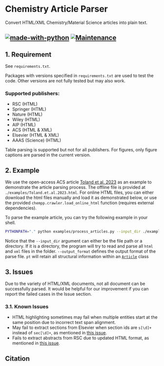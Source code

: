 # Chemistry Article Parser
Convert HTML/XML Chemistry/Material Science articles into plain text.

[![made-with-python](https://img.shields.io/badge/Made%20with-Python-1f425f.svg?color=purple)](https://www.python.org/)
[![Maintenance](https://img.shields.io/badge/Maintained%3F-yes-green.svg)](https://github.com/Yinghao-Li/chemdocparsing)
---

## 1. Requirement

See `requirements.txt`.

Packages with versions specified in `requirements.txt` are used to test the code.
Other versions are not fully tested but may also work.

### Supported publishers:

- RSC (HTML)
- Springer (HTML)
- Nature (HTML)
- Wiley (HTML)
- AIP (HTML)
- ACS (HTML & XML)
- Elsevier (HTML & XML)
- AAAS (Science) (HTML)

Table parsing is supported but not for all publishers.
For figures, only figure captions are parsed in the current version.

## 2. Example

We use the open-access ACS article [Toland et al. 2023](https://pubs.acs.org/doi/10.1021/acs.jpca.3c05870#) as an example to demonstrate the article parsing process.
The offline file is provided at `./examples/Toland.et.al.2023.html`.
For online HTML files, you can either download the html files manually and load it as demonstrated below, or use the provided `chempp.crawler.load_online_html` function (requires external dependencies).

To parse the example article, you can try the following example in your shell.
```bash
PYTHONPATH="." python examples/process_articles.py --input_dir ./examples/ --output_dir ./output/ --output_format pt
```
Notice that the `--input_dir` argument can either be the file path or a directory. If it is a directory, the program will try to read and parse all `html` and `xml` files in the folder.
`--output_format` defines the output format of the parse file.
`pt` will retain all structural information within an [`Article`]() class


## 3. Issues

Due to the variety of HTML/XML documents, not all document can be successfully parsed.
It would be helpful for our improvement if you can report the failed cases in the Issue section.

### 3.1. Known Issues

- HTML highlighting sometimes may fail when multiple entities start at the same position due to incorrect text span alignment.
- May fail to extract sections from Elsevier when section ids are `s[\d]+` instead of `sec[\d]+`, as mentioned in [this issue](https://github.com/Yinghao-Li/ChemistryHTMLPaperParser/issues/2).
- Fails to extract abstracts from RSC due to updated HTML format, as mentioned in [this issue](https://github.com/Yinghao-Li/ChemistryHTMLPaperParser/issues/1).

## Citation
